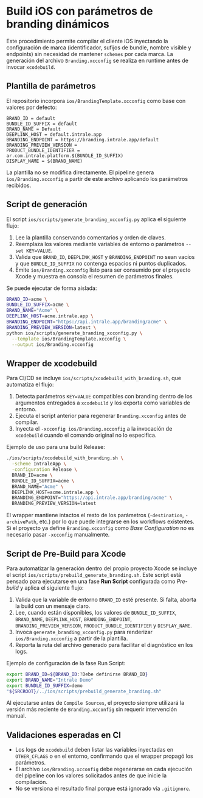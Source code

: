 # Build iOS con parámetros de branding dinámicos

Este procedimiento permite compilar el cliente iOS inyectando la configuración de marca
(identificador, sufijos de bundle, nombre visible y endpoints) sin necesidad de mantener
`schemes` por cada marca. La generación del archivo `Branding.xcconfig` se realiza en
runtime antes de invocar `xcodebuild`.

## Plantilla de parámetros

El repositorio incorpora `ios/BrandingTemplate.xcconfig` como base con valores por defecto:

```
BRAND_ID = default
BUNDLE_ID_SUFFIX = default
BRAND_NAME = Default
DEEPLINK_HOST = default.intrale.app
BRANDING_ENDPOINT = https://branding.intrale.app/default
BRANDING_PREVIEW_VERSION =
PRODUCT_BUNDLE_IDENTIFIER = ar.com.intrale.platform.$(BUNDLE_ID_SUFFIX)
DISPLAY_NAME = $(BRAND_NAME)
```

La plantilla no se modifica directamente. El pipeline genera `ios/Branding.xcconfig` a
partir de este archivo aplicando los parámetros recibidos.

## Script de generación

El script `ios/scripts/generate_branding_xcconfig.py` aplica el siguiente flujo:

1. Lee la plantilla conservando comentarios y orden de claves.
2. Reemplaza los valores mediante variables de entorno o parámetros `--set KEY=VALUE`.
3. Valida que `BRAND_ID`, `DEEPLINK_HOST` y `BRANDING_ENDPOINT` no sean vacíos y que
   `BUNDLE_ID_SUFFIX` no contenga espacios ni puntos duplicados.
4. Emite `ios/Branding.xcconfig` listo para ser consumido por el proyecto Xcode y muestra
   en consola el resumen de parámetros finales.

Se puede ejecutar de forma aislada:

```bash
BRAND_ID=acme \
BUNDLE_ID_SUFFIX=acme \
BRAND_NAME="Acme" \
DEEPLINK_HOST=acme.intrale.app \
BRANDING_ENDPOINT="https://api.intrale.app/branding/acme" \
BRANDING_PREVIEW_VERSION=latest \
python ios/scripts/generate_branding_xcconfig.py \
  --template ios/BrandingTemplate.xcconfig \
  --output ios/Branding.xcconfig
```

## Wrapper de xcodebuild

Para CI/CD se incluye `ios/scripts/xcodebuild_with_branding.sh`, que automatiza el flujo:

1. Detecta parámetros `KEY=VALUE` compatibles con branding dentro de los argumentos
   entregados a `xcodebuild` y los exporta como variables de entorno.
2. Ejecuta el script anterior para regenerar `Branding.xcconfig` antes de compilar.
3. Inyecta el `-xcconfig ios/Branding.xcconfig` a la invocación de `xcodebuild` cuando el
   comando original no lo especifica.

Ejemplo de uso para una build Release:

```bash
./ios/scripts/xcodebuild_with_branding.sh \
  -scheme IntraleApp \
  -configuration Release \
  BRAND_ID=acme \
  BUNDLE_ID_SUFFIX=acme \
  BRAND_NAME="Acme" \
  DEEPLINK_HOST=acme.intrale.app \
  BRANDING_ENDPOINT="https://api.intrale.app/branding/acme" \
  BRANDING_PREVIEW_VERSION=latest
```

El wrapper mantiene intactos el resto de los parámetros (`-destination`, `-archivePath`,
 etc.) por lo que puede integrarse en los workflows existentes. Si el proyecto ya define
`Branding.xcconfig` como *Base Configuration* no es necesario pasar `-xcconfig` manualmente.

## Script de Pre-Build para Xcode

Para automatizar la generación dentro del propio proyecto Xcode se incluye el script
`ios/scripts/prebuild_generate_branding.sh`. Este script está pensado para ejecutarse en
una fase **Run Script** configurada como *Pre-build* y aplica el siguiente flujo:

1. Valida que la variable de entorno `BRAND_ID` esté presente. Si falta, aborta la build
   con un mensaje claro.
2. Lee, cuando están disponibles, los valores de `BUNDLE_ID_SUFFIX`, `BRAND_NAME`,
   `DEEPLINK_HOST`, `BRANDING_ENDPOINT`, `BRANDING_PREVIEW_VERSION`,
   `PRODUCT_BUNDLE_IDENTIFIER` y `DISPLAY_NAME`.
3. Invoca `generate_branding_xcconfig.py` para renderizar `ios/Branding.xcconfig` a partir
   de la plantilla.
4. Reporta la ruta del archivo generado para facilitar el diagnóstico en los logs.

Ejemplo de configuración de la fase Run Script:

```bash
export BRAND_ID=${BRAND_ID:?Debe definirse BRAND_ID}
export BRAND_NAME="Intrale Demo"
export BUNDLE_ID_SUFFIX=demo
"${SRCROOT}/../ios/scripts/prebuild_generate_branding.sh"
```

Al ejecutarse antes de `Compile Sources`, el proyecto siempre utilizará la versión más
reciente de `Branding.xcconfig` sin requerir intervención manual.

## Validaciones esperadas en CI

- Los logs de `xcodebuild` deben listar las variables inyectadas en `OTHER_CFLAGS` o en el
  entorno, confirmando que el wrapper propagó los parámetros.
- El archivo `ios/Branding.xcconfig` debe regenerarse en cada ejecución del pipeline con
  los valores solicitados antes de que inicie la compilación.
- No se versiona el resultado final porque está ignorado vía `.gitignore`.
